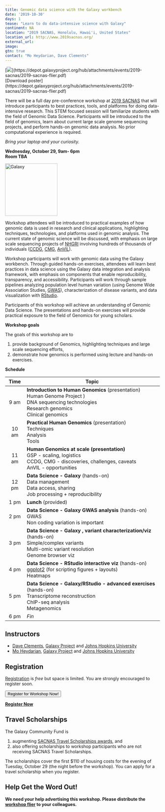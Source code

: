 ```yaml
---
title: Genomic data science with the Galaxy workbench
date: '2019-10-30'
days: 1
tease: "Learn to do data-intensive science with Galaxy"
continent: NA
location: "2019 SACNAS, Honolulu, Hawai'i, United States" 
location_url: http://www.2019sacnas.org/
external_url: 
image: 
gtn: true
contact: "Mo Heydarian, Dave Clements"
---
```


<div class="float-right">
[<img src="/src/events/2019-sacnas/sacnas-2019-flier-thumb.png" />](https://depot.galaxyproject.org/hub/attachments/events/2019-sacnas/2019-sacnas-flier.pdf)<br />
<div class="center">[Download poster](https://depot.galaxyproject.org/hub/attachments/events/2019-sacnas/2019-sacnas-flier.pdf)</div></div>

There will be a full day pre-conference workshop at [2019 SACNAS](http://www.2019sacnas.org/) that will introduce participants to best practices, tools, and platforms for doing data-intensive research. This STEM focused session will familiarize students with the field of Genomic Data Science. Participants will be introduced to the field of genomics, learn about current large scale genome sequencing projects, and perform hands-on genomic data analysis.  No prior computational experience is required.

*Bring your laptop and your curiosity.*


**Wednesday, October 29, 9am- 6pm**<br />
**Room TBA**

[<img class="float-left" src="/src/images/galaxy-logos/galaxy_project_logo_blue.png" alt="Galaxy" width="170" />](/src/index.md)

Workshop attendees will be introduced to practical examples of how genomic data is used in research and clinical applications, highlighting techniques, technologies, and platforms used in genomic analysis. The current state of genomic science will be discussed, with emphasis on large scale sequencing projects of [NHGRI](https://www.genome.gov/) involving hundreds of thousands of individuals ([CCDG](https://www.genome.gov/Funded-Programs-Projects/NHGRI-Genome-Sequencing-Program/Centers-for-Common-Disease-Genomics), [CMG](https://www.genome.gov/Funded-Programs-Projects/NHGRI-Genome-Sequencing-Program/Centers-for-Mendelian-Genomics-CMG), [AnVIL](https://www.genome.gov/Funded-Programs-Projects/Computational-Genomics-and-Data-Science-Program/Genomic-Analysis-Visualization-Informatics-Lab-space-AnVIL)). 

Workshop participants will work with genomic data using the Galaxy workbench. Through guided hands-on exercises, attendees will learn best practices in data science using the Galaxy data integration and analysis framework, with emphasis on components that enable reproducibility, transparency, and accessibility. Participants will work through sample pipelines analyzing population level human variation (using Genome Wide Association Studies, [GWAS](https://www.genome.gov/genetics-glossary/Genome-Wide-Association-Studies?id=91)), characterization of disease variants, and data visualization with [RStudio](https://www.rstudio.com/).

Participants of this workshop will achieve an understanding of Genomic Data Science. The presentations and hands-on exercises will provide practical exposure to the field of Genomics for young scholars. 

**Workshop goals**

The goals of this workshop are to

1. provide background of Genomics, highlighting techniques and large scale sequencing efforts,
2. demonstrate how genomics is performed using lecture and hands-on exercises.

**Schedule**

| Time | Topic |
|:----:| ----- |
| 9 am | **Introduction to Human Genomics** (presentation) <br /> Human Genome Project ) <br /> DNA sequencing technologies <br /> Research genomics <br /> Clinical genomics |
| 10 am | **Practical Human Genomics** (presentation) <br /> Techniques <br />Analysis <br /> Tools |
| 11 am | **Human Genomics at scale (presentation)** <br /> GSP - scaling, logistics <br /> CCDG, CMG - discoveries, challenges, caveats <br /> AnVIL - opportunities |
| 12 pm | **Data Science - Galaxy** (hands-on) <br /> Data management <br /> Data access, sharing <br /> Job processing + reproducibility |
| 1 pm | **Lunch** (provided)
| 2 pm | **Data Science - Galaxy GWAS analysis** (hands-on) <br /> GWAS <br /> Non coding variation is important |
| 3 pm | **Data Science - Galaxy , variant characterization/viz** (hands-on) <br /> Simple/complex variants <br /> Multi-omic variant resolution <br /> Genome browser viz  |
| 4 pm | **Data Science - RStudio interactive viz** (hands-on) <br /> [ggplot2](https://ggplot2.tidyverse.org/) (for scripting figures + layouts) <br /> Heatmaps |
| 5 pm | **Data Science - Galaxy/RStudio - advanced exercises** (hands-on) <br /> Transcriptome reconstruction <br /> ChIP-seq analysis <br /> Metagenomics |
| 6 pm | *Fin* |

## Instructors

- [Dave Clements](/src/people/dave-clements/index.md), [Galaxy Project](/src/index.md) and [Johns Hopkins University](http://jhu.edu)
- [Mo Heydarian](/src/people/mo-heydarian.index.md), [Galaxy Project](/src/index.md) and [Johns Hopkins University](http://jhu.edu)

## Registration

[Registration](https://sacnas-genomics-2019.eventbrite.com/) is *free* but space is limited.  You are strongly encouraged to register soon.

<a href="https://sacnas-genomics-2019.eventbrite.com/"><button type="button" class="btn btn-success">Register for Workshop Now!</button></a>


**[Register Now](https://sacnas-genomics-2019.eventbrite.com/)**

## Travel Scholarships

The Galaxy Community Fund is

1. augmenting [SACNAS Travel Scholarships awards](https://www.2019sacnas.org/travel-scholarships/), and
2. also offering scholarships to workshop participants who are not receiving SACNAS Travel Scholarships.

The scholarships cover the first $110 of housing costs for the evening of Tuesday, October 29 (the night before the workshop).  You can apply for a travel scholarship when you register.


## Help Get the Word Out!

**We need your help advertising this workshop.  Please distribute the [workshop flier](https://depot.galaxyproject.org/hub/attachments/events/2019-sacnas/2019-sacnas-flier.pdf) to your colleagues.**
